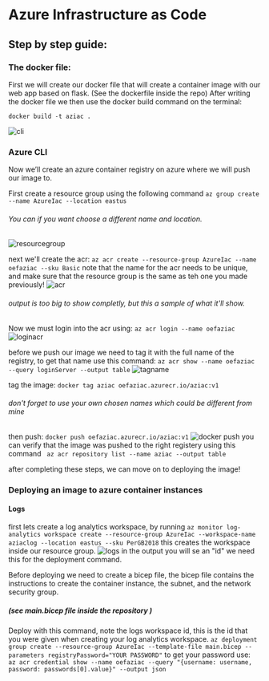 # Azure Infrastructure as Code



## Step by step guide:

### The docker file:
First we will create our docker file that will create a container image with our web app based on flask.
(See the dockerfile inside the repo)
After writing the docker file we then use the docker build command on the terminal:
```
docker build -t aziac .
```
![cli](https://i.imgur.com/yQNKPJD.png )


### Azure CLI

Now we’ll create an azure container registry on azure where we will push our image to.

First create a resource group using the following command
``` az group create --name AzureIac --location eastus ```
###### You can if you want choose a different name and location.
![resourcegroup](https://i.imgur.com/Rtn6pAQ.png)

next we'll create the acr:
```az acr create --resource-group AzureIac --name oefaziac --sku Basic```
note that the name for the acr needs to be unique, and make sure that the resource group is the same as teh one you made previously!
![acr](https://i.imgur.com/nEwAAmC.png)
###### output is too big to show completly, but this a sample of what it'll show.

Now we must login into the acr using: ``` az acr login --name oefaziac ```
![loginacr](https://i.imgur.com/ohxtJMc.png)


before we push our image we need to tag it with the full name of the registry, to get that name use this command:
```az acr show --name oefaziac --query loginServer --output table```
![tagname](https://i.imgur.com/i2bTsmG.png)

tag the image: ```docker tag aziac oefaziac.azurecr.io/aziac:v1```
###### don't forget to use your own chosen names which could be different from mine
then push: ``` docker push oefaziac.azurecr.io/aziac:v1 ```
![docker push](https://i.imgur.com/PwWmPwu.png)
you can verify that the image was pushed to the right registery using this command ``` az acr repository list --name aziac --output table```

after completing these steps, we can move on to deploying the image!


### Deploying an image to azure container instances

#### Logs
first lets create a log analytics workspace, by running
```az monitor log-analytics workspace create --resource-group AzureIac --workspace-name aziaclog --location eastus --sku PerGB2018```
this creates the workspace inside our resource group.
![logs](https://i.imgur.com/4s3ZL0S.png)
in the output you will se an "id" we need this for the deployment command.

Before deploying we need to create a bicep file, the bicep file contains the instructions to create the container instance, the subnet, and the network security group.
##### (see main.bicep file inside the repository )



Deploy with this command, note the logs workspace id, this is the id that you were given when creating your log analytics workspace.
``` az deployment group create --resource-group AzureIac --template-file main.bicep --parameters registryPassword="YOUR PASSWORD" ```
to get your password use: ```  az acr credential show --name oefaziac --query "{username: username, password: passwords[0].value}" --output json ```